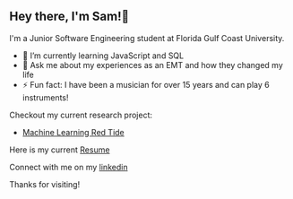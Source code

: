 ## Hey there, I'm Sam!👋

I'm a Junior Software Engineering student at Florida Gulf Coast University.

- 🌱 I’m currently learning JavaScript and SQL
- 💬 Ask me about my experiences as an EMT and how they changed my life
- ⚡ Fun fact: I have been a musician for over 15 years and can play 6 instruments!

Checkout my current research project:
- [Machine Learning Red Tide](https://github.com/smwalsh7502/ML_RedTide)

Here is my current [Resume](https://github.com/smwalsh7502/smwalsh7502/blob/main/Sam_Walsh_Engineer_Resume.pdf)


Connect with me on my [linkedin](https://www.linkedin.com/in/sam-mwalsh/)

Thanks for visiting!
